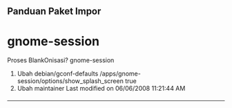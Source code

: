 ## Panduan Paket Impor
# gnome-session
Proses BlankOnisasi? gnome-session
   1. Ubah debian/gconf-defaults
/apps/gnome-session/options/show_splash_screen true
   1. Ubah maintainer
Last modified on 06/06/2008 11:21:44 AM
#### 
    
 
 
 
 
 
---
 

